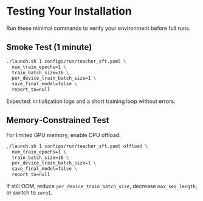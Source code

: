 
# Testing Your Installation

Run these minimal commands to verify your environment before full runs.

## Smoke Test (1 minute)

```bash
./launch.sh 1 configs/run/teacher_sft.yaml \
  num_train_epochs=1 \
  train_batch_size=16 \
  per_device_train_batch_size=1 \
  save_final_model=false \
  report_to=null
```

Expected: initialization logs and a short training loop without errors.

## Memory‑Constrained Test

For limited GPU memory, enable CPU offload:

```bash
./launch.sh 1 configs/run/teacher_sft.yaml offload \
  num_train_epochs=1 \
  train_batch_size=16 \
  per_device_train_batch_size=1 \
  save_final_model=false \
  report_to=null
```

If still OOM, reduce `per_device_train_batch_size`, decrease `max_seq_length`, or switch to `zero1`.

